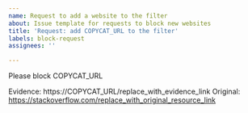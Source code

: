 ```yaml
---
name: Request to add a website to the filter
about: Issue template for requests to block new websites
title: 'Request: add COPYCAT_URL to the filter'
labels: block-request
assignees: ''

---
```


Please block COPYCAT_URL

Evidence: https://COPYCAT_URL/replace_with_evidence_link
Original: https://stackoverflow.com/replace_with_original_resource_link
